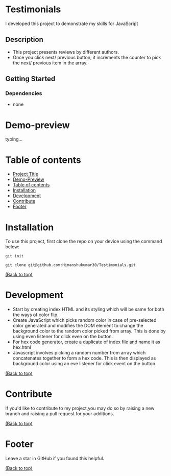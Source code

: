 # Testimonials


I developed this project to demonstrate my skills for JavaScript

## Description

- This project presents reviews by different authors.
- Once you click next/ previous button, it increments the counter to pick the next/ previous item in the array.


## Getting Started

### Dependencies

- none

# Demo-preview

typing...

# Table of contents

- [Project Title](#Color-flipper)
- [Demo-Preview](#demo-preview)
- [Table of contents](#table-of-contents)
- [Installation](#installation)
- [Development](#development)
- [Contribute](#contribute)
- [Footer](#footer)

# Installation

To use this project, first clone the repo on your device using the command below:

```git init```

```git clone git@github.com:Himanshukumar30/Testimonials.git```

[(Back to top)](#table-of-contents)

# Development
- Start by creating index HTML and its styling which will be same for both the ways of color flip.
- Create JavaScript which picks random color in case of pre-selected color generated and modifies the DOM element to change the background color to the random color picked from array. This is done by using even listener for click even on the button.
- For hex code generator, create a duplicate of index file and name it as hex.html
- Javascript involves picking a random number from array which concatenates together to form a hex code. This is then displayed as background color using an eve listener for click event on the button. 

[(Back to top)](#table-of-contents)

# Contribute
If you'd like to contribute to my project,you may do so by raising a new branch and raising a pull request for your additions.

[(Back to top)](#table-of-contents)

# Footer

Leave a star in GitHub if you found this helpful.

[(Back to top)](#table-of-contents)
